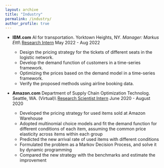 ```yaml
---
layout: archive
title: "Industry"
permalink: /industry/
author_profile: true
---
```


* **IBM.com** AI for transportation. Yorktown Heights, NY. _Manager: Markus Ettl_\\
<ins>Research Intern</ins> May 2022 - Aug 2022


	* Design the pricing strategy for the tickets of different seats in the logistic network. 
	* Develop the demand function of customers in a time-series framework. 
	* Optimizing the prices based on the demand model in a time-series framework. 
	* Verify the proposed methods using airline booking data. 
	
	
* **Amazon.com** Department of Supply Chain Optimization Technolog. Seattle, WA. (Virtual)\\
<ins>Research Scientist Intern</ins> June 2020 - August 2020

	* Developed the pricing strategy for used items sold at Amazon Warehouse 
	* Adopted multinomial choice models and fit the demand function for different conditions of each item, assuming the common price elasticity across items within each group 
	* Predicted the new arrival rate of used items with different conditions 
	* Formulated the problem as a Markov Decision Process, and solve it by dynamic programming 
	* Compared the new strategy with the benchmarks and estimate the improvement
